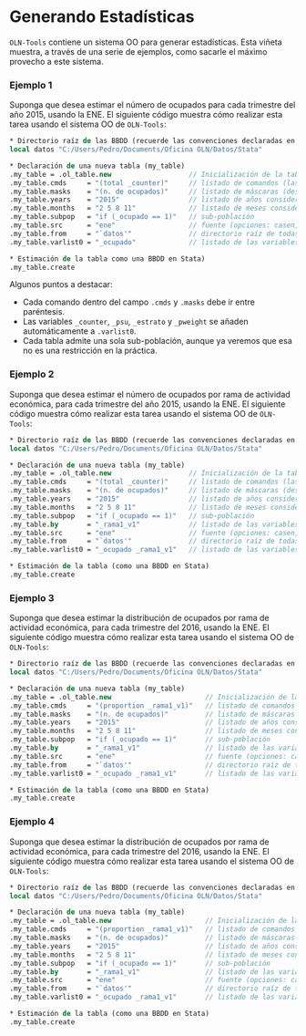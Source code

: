 Generando Estadísticas
======================

``OLN-Tools`` contiene un sistema OO para generar estadísticas. Esta viñeta muestra, a través de una serie de ejemplos, como sacarle el máximo provecho a este sistema.

### Ejemplo 1

Suponga que desea estimar el número de ocupados para cada trimestre del año 2015, usando la ENE. El siguiente código muestra cómo realizar esta tarea usando el sistema OO de ``OLN-Tools``:

```stata
* Directorio raíz de las BBDD (recuerde las convenciones declaradas en README.md)
local datos "C:/Users/Pedro/Documents/Oficina OLN/Datos/Stata"

* Declaración de una nueva tabla (my_table)
.my_table = .ol_table.new                   // Inicialización de la tabla
.my_table.cmds     = "(total _counter)"     // listado de comandos (las opciones se capturan en otros campos)
.my_table.masks    = "(n. de ocupados)"     // listado de máscaras (describen los comandos)
.my_table.years    = "2015"                 // listado de años considerados
.my_table.months   = "2 5 8 11"             // listado de meses considerados
.my_table.subpop   = "if (_ocupado == 1)"   // sub-población
.my_table.src      = "ene"                  // fuente (opciones: casen, ene, esi, pib, sii)
.my_table.from     = "`datos'"              // directorio raíz de todas las bbdd
.my_table.varlist0 = "_ocupado"             // listado de las variables consideradas para esta tabla

* Estimación de la tabla como una BBDD en Stata)
.my_table.create
```

Algunos puntos a destacar:
* Cada comando dentro del campo ``.cmds`` y ``.masks`` debe ir entre paréntesis. 
* Las variables ``_counter``, ``_psu``, ``_estrato`` y ``_pweight`` se añaden automáticamente a ``.varlist0``.
* Cada tabla admite una sola sub-población, aunque ya veremos que esa no es una restricción en la práctica.

### Ejemplo 2

Suponga que desea estimar el número de ocupados por rama de actividad económica, para cada trimestre del año 2015, usando la ENE. El siguiente código muestra cómo realizar esta tarea usando el sistema OO de ``OLN-Tools``:

```stata
* Directorio raíz de las BBDD (recuerde las convenciones declaradas en README.md)
local datos "C:/Users/Pedro/Documents/Oficina OLN/Datos/Stata"

* Declaración de una nueva tabla (my_table)
.my_table = .ol_table.new                   // Inicialización de la tabla
.my_table.cmds     = "(total _counter)"     // listado de comandos (las opciones se capturan en otros campos)
.my_table.masks    = "(n. de ocupados)"     // listado de máscaras (describen los comandos)
.my_table.years    = "2015"                 // listado de años considerados
.my_table.months   = "2 5 8 11"             // listado de meses considerados
.my_table.subpop   = "if (_ocupado == 1)"   // sub-población
.my_table.by       = "_rama1_v1"            // listado de las variables que generan los dominios de estimación
.my_table.src      = "ene"                  // fuente (opciones: casen, ene, esi, pib, sii)
.my_table.from     = "`datos'"              // directorio raíz de todas las bbdd
.my_table.varlist0 = "_ocupado _rama1_v1"   // listado de las variables consideradas para esta tabla

* Estimación de la tabla (como una BBDD en Stata)
.my_table.create
```

### Ejemplo 3

Suponga que desea estimar la distribución de ocupados por rama de actividad económica, para cada trimestre del 2016, usando la ENE. El siguiente código muestra cómo realizar esta tarea usando el sistema OO de ``OLN-Tools``:

```stata
* Directorio raíz de las BBDD (recuerde las convenciones declaradas en README.md)
local datos "C:/Users/Pedro/Documents/Oficina OLN/Datos/Stata"

* Declaración de una nueva tabla (my_table)
.my_table = .ol_table.new                       // Inicialización de la tabla
.my_table.cmds     = "(proportion _rama1_v1)"   // listado de comandos (las opciones se capturan en otros campos)
.my_table.masks    = "(n. de ocupados)"         // listado de máscaras (describen los comandos)
.my_table.years    = "2015"                     // listado de años considerados
.my_table.months   = "2 5 8 11"                 // listado de meses considerados
.my_table.subpop   = "if (_ocupado == 1)"       // sub-población
.my_table.by       = "_rama1_v1"                // listado de las variables que generan los dominios de estimación
.my_table.src      = "ene"                      // fuente (opciones: casen, ene, esi, pib, sii)
.my_table.from     = "`datos'"                  // directorio raíz de todas las bbdd
.my_table.varlist0 = "_ocupado _rama1_v1"       // listado de las variables consideradas para esta tabla

* Estimación de la tabla (como una BBDD en Stata)
.my_table.create
```

### Ejemplo 4

Suponga que desea estimar la distribución de ocupados por rama de actividad económica, para cada trimestre del 2016, usando la ENE. El siguiente código muestra cómo realizar esta tarea usando el sistema OO de ``OLN-Tools``:

```stata
* Directorio raíz de las BBDD (recuerde las convenciones declaradas en README.md)
local datos "C:/Users/Pedro/Documents/Oficina OLN/Datos/Stata"

* Declaración de una nueva tabla (my_table)
.my_table = .ol_table.new                       // Inicialización de la tabla
.my_table.cmds     = "(proportion _rama1_v1)"   // listado de comandos (las opciones se capturan en otros campos)
.my_table.masks    = "(n. de ocupados)"         // listado de máscaras (describen los comandos)
.my_table.years    = "2015"                     // listado de años considerados
.my_table.months   = "2 5 8 11"                 // listado de meses considerados
.my_table.subpop   = "if (_ocupado == 1)"       // sub-población
.my_table.by       = "_rama1_v1"                // listado de las variables que generan los dominios de estimación
.my_table.src      = "ene"                      // fuente (opciones: casen, ene, esi, pib, sii)
.my_table.from     = "`datos'"                  // directorio raíz de todas las bbdd
.my_table.varlist0 = "_ocupado _rama1_v1"       // listado de las variables consideradas para esta tabla

* Estimación de la tabla (como una BBDD en Stata)
.my_table.create
```
